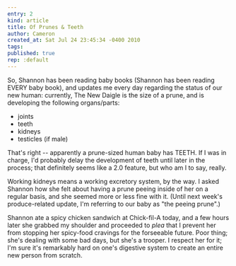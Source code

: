 ```yaml
---
entry: 2
kind: article
title: Of Prunes & Teeth
author: Cameron
created_at: Sat Jul 24 23:45:34 -0400 2010
tags:
published: true
rep: :default
---
```


So, Shannon has been reading baby books (Shannon has been reading EVERY baby book), and updates me every day regarding the status of our new human: currently, The New Daigle is the size of a prune, and is developing the following organs/parts:

- joints
- teeth
- kidneys
- testicles (if male)

That's right -- apparently a prune-sized human baby has TEETH. If I was in charge, I'd probably delay the development of teeth until later in the process; that definitely seems like a 2.0 feature, but who am I to say, really.

Working kidneys means a working excretory system, by the way. I asked Shannon how she felt about having a prune peeing inside of her on a regular basis, and she seemed more or less fine with it. (Until next week's produce-related update, I'm referring to our baby as "the peeing prune".)

Shannon ate a spicy chicken sandwich at Chick-fil-A today, and a few hours later she grabbed my shoulder and proceeded to _plea_ that I prevent her from stopping her spicy-food cravings for the forseeable future. Poor thing; she's dealing with some bad days, but she's a trooper. I respect her for it; I'm sure it's remarkably hard on one's digestive system to create an entire new person from scratch.
